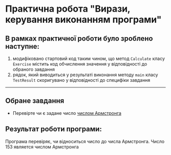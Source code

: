 # Практична робота "Вирази, керування виконанням програми"
## В рамках практичної роботи було зроблено наступне:
1. модифіковано стартовий код таким чином, що метод ```Calculate``` класу ```Exercise``` містить код обчислення значення у відповідності до обраного завдання
2. рядок, який виводиться у результаті виконання методу ```main``` класу ```TestResult``` скоригувано у відповідності до специфіки завдання


----

## Обране завдання
* Перевірте чи є задане число [числом Армстронга](https://uk.wikipedia.org/wiki/%D0%A7%D0%B8%D1%81%D0%BB%D0%B0_%D0%90%D1%80%D0%BC%D1%81%D1%82%D1%80%D0%BE%D0%BD%D0%B3%D0%B0)
## Результат роботи програми:
Програма перевіряє, чи відноситься число до числа Армстронга. 
Число 153 является числом Армстронга



